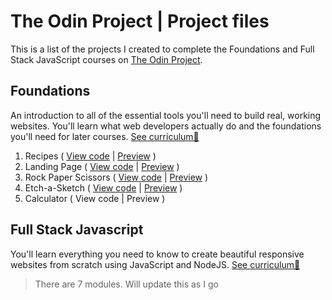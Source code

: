 # The Odin Project | Project files
This is a list of the projects I created to complete the Foundations and Full Stack JavaScript courses on [The Odin Project](https://www.theodinproject.com/).

## Foundations
An introduction to all of the essential tools you'll need to build real, working websites. You'll learn what web developers actually do and the foundations you'll need for later courses. [See curriculum🔗](https://www.theodinproject.com/paths/foundations/courses/foundations)
1. Recipes ( [View code](https://github.com/germainelee/the-odin-project/tree/main/1%20-%20Basic%20recipe%20website) | [Preview](https://germainelee.github.io/the-odin-project/1%20-%20Basic%20recipe%20website/) )
2. Landing Page ( [View code](https://github.com/germainelee/the-odin-project/tree/main/2%20-%20Lading%20page) | [Preview](https://germainelee.github.io/the-odin-project/2%20-%20Lading%20page/) )
3. Rock Paper Scissors ( [View code](https://github.com/germainelee/the-odin-project/tree/main/3%20-%20Rock%20Paper%20Scissors) | [Preview](https://germainelee.github.io/the-odin-project/3%20-%20Rock%20Paper%20Scissors/) )
4. Etch-a-Sketch ( [View code](https://github.com/germainelee/the-odin-project/tree/main/4%20-%20Etch%20a%20sketch) | [Preview](https://germainelee.github.io/the-odin-project/4%20-%20Etch%20a%20sketch) )
5. Calculator ( View code | Preview )

## Full Stack Javascript
You'll learn everything you need to know to create beautiful responsive websites from scratch using JavaScript and NodeJS. [See curriculum🔗](https://www.theodinproject.com/paths/full-stack-javascript)
> There are 7 modules. Will update this as I go
